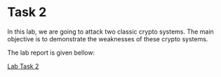 # Task 2
In this lab, we are going to attack two classic crypto systems. The main objective is to
demonstrate the weaknesses of these crypto systems.

The lab report is given bellow:

[Lab Task 2](https://docs.google.com/document/d/1U7g2oN-rvj1J7PP8r3NGgr30yTCBSWNiLvZp-_nsuHw/edit?usp=sharing)